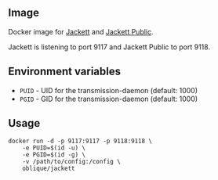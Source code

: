 ## Image

Docker image for [Jackett](https://github.com/Jackett/Jackett) and [Jackett Public](https://github.com/dreamcat4/Jackett-public).

Jackett is listening to port 9117 and Jackett Public to port 9118.

## Environment variables

* `PUID` - UID for the transmission-daemon (default: 1000)
* `PGID` - GID for the transmission-daemon (default: 1000)

## Usage

```
docker run -d -p 9117:9117 -p 9118:9118 \
    -e PUID=$(id -u) \
    -e PGID=$(id -g) \
    -v /path/to/config:/config \
    oblique/jackett
```

